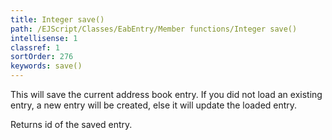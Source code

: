 ```yaml
---
title: Integer save()
path: /EJScript/Classes/EabEntry/Member functions/Integer save()
intellisense: 1
classref: 1
sortOrder: 276
keywords: save()
---
```


This will save the current address book entry. If you did not load an existing entry, a new entry will be created, else it will update the loaded entry.

Returns id of the saved entry.


